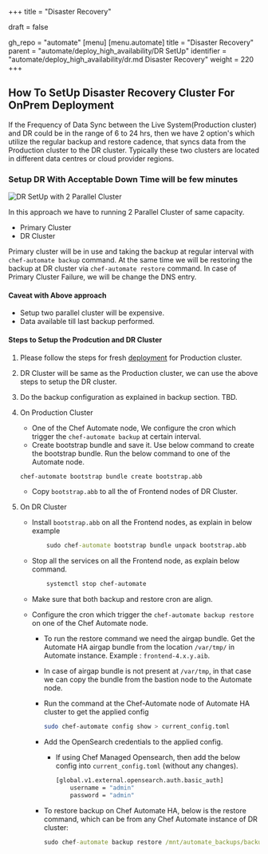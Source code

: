 +++
title = "Disaster Recovery"

draft = false

gh_repo = "automate"
[menu]
  [menu.automate]
    title = "Disaster Recovery"
    parent = "automate/deploy_high_availability/DR SetUp"
    identifier = "automate/deploy_high_availability/dr.md Disaster Recovery"
    weight = 220
+++

## How To SetUp Disaster Recovery Cluster For OnPrem Deployment

If the Frequency of Data Sync between the Live System(Production cluster) and DR could be in the range of 6 to 24 hrs, then we have 2 option's which utilize the regular backup and restore cadence, that syncs data from the Production cluster to the DR cluster. Typically these two clusters are located in different data centres or cloud provider regions.


### Setup DR With Acceptable Down Time will be few minutes

![DR SetUp with 2 Parallel Cluster](/images/automate/DR-2-cluster.png)

In this approach we have to running 2 Parallel Cluster of same capacity.

- Primary Cluster
- DR Cluster

Primary cluster will be in use and taking the backup at regular interval with `chef-automate backup` command. At the same time we will be restoring the backup at DR cluster via `chef-automate restore` command.
In case of Primary Cluster Failure, we will be change the DNS entry.

#### Caveat with Above approach

- Setup two parallel cluster will be expensive.
- Data available till last backup performed.

#### Steps to Setup the Prodcution and DR Cluster

1. Please follow the steps for fresh [deployment](/automate/ha_onprim_deployment_procedure/#Run-these-steps-on-Bastion-Host-Machine) for Production cluster.

2. DR Cluster will be same as the Production cluster, we can use the above steps to setup the DR cluster.

3. Do the backup configuration as explained in backup section. TBD.

4. On Production Cluster
    - One of the Chef Automate node, We configure the cron which trigger the `chef-automate backup` at certain interval.
    - Create bootstrap bundle and save it. Use below command to create the bootstrap bundle. Run the below command to one of the Automate node.

    ```sh
    chef-automate bootstrap bundle create bootstrap.abb
    ```

    - Copy `bootstrap.abb` to all the of Frontend nodes of DR Cluster.

5. On DR Cluster
    - Install `bootstrap.abb` on all the Frontend nodes, as explain in below example

        ```cmd
            sudo chef-automate bootstrap bundle unpack bootstrap.abb
        ```

    - Stop all the services on all the Frontend node, as explain  below command.

        ```sh
            systemctl stop chef-automate
        ```

    - Make sure that both backup and restore cron are align.

    - Configure the cron which trigger  the `chef-automate backup restore`  on one of the Chef Automate node.

        - To run the restore command we need the airgap bundle. Get the Automate HA airgap bundle from the location `/var/tmp/` in Automate instance. Example : `frontend-4.x.y.aib`.

        - In case of airgap bundle is not present at `/var/tmp`, in that case we can copy the bundle from the bastion node to the Automate node.

        - Run the command at the Chef-Automate node of Automate HA cluster to get the applied config

            ```bash
            sudo chef-automate config show > current_config.toml 
            ```

        - Add the OpenSearch credentials to the applied config.

            - If using Chef Managed Opensearch, then add the below config into `current_config.toml` (without any changes).

                ```bash
                [global.v1.external.opensearch.auth.basic_auth]
                    username = "admin"
                    password = "admin"
                ```

        - To restore backup on Chef Automate HA, below is the restore command, which can be from any Chef Automate instance of DR cluster:

            ```cmd
            sudo chef-automate backup restore /mnt/automate_backups/backups/20210622065515/ --patch-config current_config.toml --airgap-bundle /var/tmp/frontend-4.x.y.aib --skip-preflight
            ```

